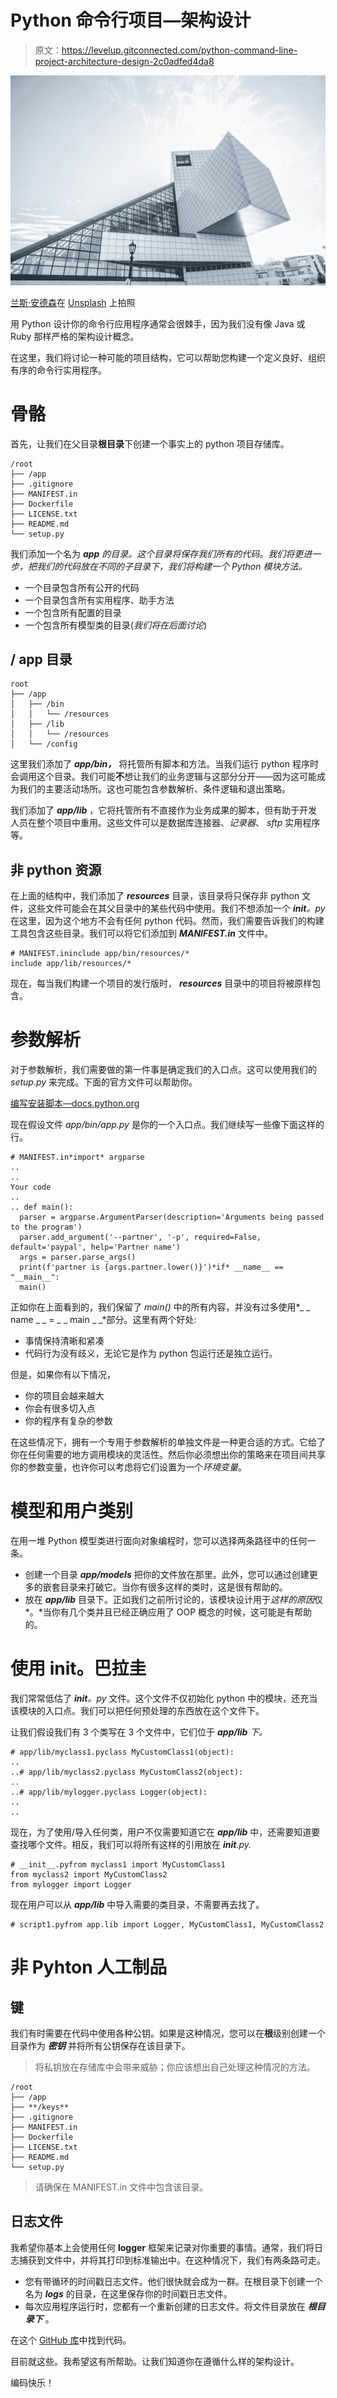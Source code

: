 # Python 命令行项目—架构设计

> 原文：<https://levelup.gitconnected.com/python-command-line-project-architecture-design-2c0adfed4da8>

![](img/abd198f920f18121d3d9e83c077b253d.png)

[兰斯·安德森](https://unsplash.com/@lanceanderson?utm_source=medium&utm_medium=referral)在 [Unsplash](https://unsplash.com?utm_source=medium&utm_medium=referral) 上拍照

用 Python 设计你的命令行应用程序通常会很棘手，因为我们没有像 Java 或 Ruby 那样严格的架构设计概念。

在这里，我们将讨论一种可能的项目结构，它可以帮助您构建一个定义良好、组织有序的命令行实用程序。

# 骨骼

首先，让我们在父目录**根目录**下创建一个事实上的 python 项目存储库。

```
/root
├── /app
├── .gitignore
├── MANIFEST.in
├── Dockerfile
├── LICENSE.txt
├── README.md
└── setup.py
```

我们添加一个名为 ***app*** *的目录。这个目录将保存我们所有的代码。我们将更进一步，把我们的代码放在不同的子目录下，我们将构建一个 Python 模块方法。*

*   一个目录包含所有公开的代码
*   一个目录包含所有实用程序、助手方法
*   一个包含所有配置的目录
*   一个包含所有模型类的目录(*我们将在后面讨论*)

## / **app** 目录

```
root
├── /app
│   ├── /bin
│   │   └── /resources
│   ├── /lib
│   │   └── /resources
│   └── /config
```

这里我们添加了 ***app/bin，*** 将托管所有脚本和方法。当我们运行 python 程序时会调用这个目录。我们可能**不**想让我们的业务逻辑与这部分分开——因为这可能成为我们的主要活动场所。这也可能包含参数解析、条件逻辑和退出策略。

我们添加了 ***app/lib*** ，它将托管所有不直接作为业务成果的脚本，但有助于开发人员在整个项目中重用。这些文件可以是数据库连接器、*记录器*、 *sftp* 实用程序等。

## 非 python 资源

在上面的结构中，我们添加了 ***resources*** 目录，该目录将只保存非 python 文件，这些文件可能会在其父目录中的某些代码中使用。我们不想添加一个 *__init__。py* 在这里，因为这个地方不会有任何 python 代码。然而，我们需要告诉我们的构建工具包含这些目录。我们可以将它们添加到 ***MANIFEST.in*** 文件中。

```
# MANIFEST.ininclude app/bin/resources/*
include app/lib/resources/*
```

现在，每当我们构建一个项目的发行版时， ***resources*** 目录中的项目将被原样包含。

# 参数解析

对于参数解析，我们需要做的第一件事是确定我们的入口点。这可以使用我们的 *setup.py* 来完成。下面的官方文件可以帮助你。

[编写安装脚本—docs.python.org](https://docs.python.org/3/distutils/setupscript.html)

现在假设文件 *app/bin/app.py* 是你的一个入口点。我们继续写一些像下面这样的行。

```
# MANIFEST.in*import* argparse
..
..
Your code
..
.. def main():
  parser = argparse.ArgumentParser(description='Arguments being passed to the program')
  parser.add_argument('--partner', '-p', required=False, default='paypal', help='Partner name')
  args = parser.parse_args()
  print(f'partner is {args.partner.lower()}')*if* __name__ == "__main__":
  main()
```

正如你在上面看到的，我们保留了 *main()* 中的所有内容，并没有过多使用*_ _ name _ _ = _ _ main _ _*部分。这里有两个好处:

*   事情保持清晰和紧凑
*   代码行为没有歧义，无论它是作为 python 包运行还是独立运行。

但是，如果你有以下情况，

*   你的项目会越来越大
*   你会有很多切入点
*   你的程序有复杂的参数

在这些情况下，拥有一个专用于参数解析的单独文件是一种更合适的方式。它给了你在任何需要的地方调用模块的灵活性。然后你必须想出你的策略来在项目间共享你的参数变量，也许你可以考虑将它们设置为一个*环境变量*。

# 模型和用户类别

在用一堆 Python 模型类进行面向对象编程时，您可以选择两条路径中的任何一条。

*   创建一个目录 ***app/models*** 把你的文件放在那里。此外，您可以通过创建更多的嵌套目录来打破它。当你有很多这样的类时，这是很有帮助的。
*   放在 ***app/lib*** 目录下。正如我们之前所讨论的，该模块设计用于*这样的原因*仅*。*当你有几个类并且已经正确应用了 OOP 概念的时候，这可能是有帮助的。

# 使用 __init__。巴拉圭

我们常常低估了 *__init__。py* 文件。这个文件不仅初始化 python 中的模块，还充当该模块的入口点。我们可以把任何预处理的东西放在这个文件下。

让我们假设我们有 3 个类写在 3 个文件中，它们位于 ***app/lib*** *下。*

```
# app/lib/myclass1.pyclass MyCustomClass1(object):
..
..# app/lib/myclass2.pyclass MyCustomClass2(object):
..
..# app/lib/mylogger.pyclass Logger(object):
..
..
```

现在，为了使用/导入任何类，用户不仅需要知道它在 ***app/lib*** 中，还需要知道要查找哪个文件。相反，我们可以将所有这样的引用放在 *__init__.py.*

```
# __init__.pyfrom myclass1 import MyCustomClass1
from myclass2 import MyCustomClass2
from mylogger import Logger
```

现在用户可以从 ***app/lib*** 中导入需要的类目录，不需要再去找了。

```
# script1.pyfrom app.lib import Logger, MyCustomClass1, MyCustomClass2
```

# 非 Pyhton 人工制品

## 键

我们有时需要在代码中使用各种公钥。如果是这种情况，您可以在**根**级别创建一个目录作为 ***密钥*** 并将所有公钥保存在该目录下。

> 将私钥放在存储库中会带来威胁；你应该想出自己处理这种情况的方法。

```
/root
├── /app
├── **/keys**
├── .gitignore
├── MANIFEST.in
├── Dockerfile
├── LICENSE.txt
├── README.md
└── setup.py
```

> 请确保在 MANIFEST.in 文件中包含该目录。

## 日志文件

我希望你基本上会使用任何 **logger** 框架来记录对你重要的事情。通常，我们将日志捕获到文件中，并将其打印到标准输出中。在这种情况下，我们有两条路可走。

*   您有带循环的时间戳日志文件。他们很快就会成为一群。在根目录下创建一个名为 ***logs*** 的目录，在这里保存你的时间戳日志文件。
*   每次应用程序运行时，您都有一个重新创建的日志文件。将文件目录放在 ***根目录下*** 。

在这个 [GitHub 库](https://github.com/arghajit/init-python)中找到代码。

目前就这些。我希望这有所帮助。让我们知道你在遵循什么样的架构设计。

编码快乐！